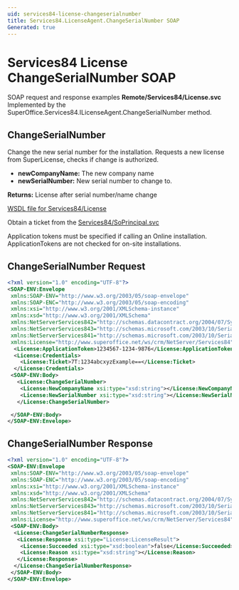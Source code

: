 ```yaml
---
uid: services84-license-changeserialnumber
title: Services84.LicenseAgent.ChangeSerialNumber SOAP
Generated: true
---
```


# Services84 License ChangeSerialNumber SOAP

SOAP request and response examples **Remote/Services84/License.svc**
Implemented by the <see cref="M:SuperOffice.Services84.ILicenseAgent.ChangeSerialNumber">SuperOffice.Services84.ILicenseAgent.ChangeSerialNumber</see> method.

## ChangeSerialNumber

Change the new serial number for the installation. Requests a new license from SuperLicense, checks if change is authorized.

* **newCompanyName:** The new company name
* **newSerialNumber:** New serial number to change to.

**Returns:** License after serial number/name change


[WSDL file for Services84/License](../Services84-License.md)

Obtain a ticket from the [Services84/SoPrincipal.svc](../SoPrincipal/index.md)

Application tokens must be specified if calling an Online installation. ApplicationTokens are not checked for on-site installations.

## ChangeSerialNumber Request

```xml
<?xml version="1.0" encoding="UTF-8"?>
<SOAP-ENV:Envelope
 xmlns:SOAP-ENV="http://www.w3.org/2003/05/soap-envelope"
 xmlns:SOAP-ENC="http://www.w3.org/2003/05/soap-encoding"
 xmlns:xsi="http://www.w3.org/2001/XMLSchema-instance"
 xmlns:xsd="http://www.w3.org/2001/XMLSchema"
 xmlns:NetServerServices842="http://schemas.datacontract.org/2004/07/System.Security.Cryptography"
 xmlns:NetServerServices843="http://schemas.microsoft.com/2003/10/Serialization/Arrays"
 xmlns:NetServerServices841="http://schemas.microsoft.com/2003/10/Serialization/"
 xmlns:License="http://www.superoffice.net/ws/crm/NetServer/Services84">
  <License:ApplicationToken>1234567-1234-9876</License:ApplicationToken>
  <License:Credentials>
    <License:Ticket>7T:1234abcxyzExample==</License:Ticket>
  </License:Credentials>
 <SOAP-ENV:Body>
   <License:ChangeSerialNumber>
    <License:NewCompanyName xsi:type="xsd:string"></License:NewCompanyName>
    <License:NewSerialNumber xsi:type="xsd:string"></License:NewSerialNumber>
   </License:ChangeSerialNumber>

 </SOAP-ENV:Body>
</SOAP-ENV:Envelope>

```


## ChangeSerialNumber Response

```xml
<?xml version="1.0" encoding="UTF-8"?>
<SOAP-ENV:Envelope
 xmlns:SOAP-ENV="http://www.w3.org/2003/05/soap-envelope"
 xmlns:SOAP-ENC="http://www.w3.org/2003/05/soap-encoding"
 xmlns:xsi="http://www.w3.org/2001/XMLSchema-instance"
 xmlns:xsd="http://www.w3.org/2001/XMLSchema"
 xmlns:NetServerServices842="http://schemas.datacontract.org/2004/07/System.Security.Cryptography"
 xmlns:NetServerServices843="http://schemas.microsoft.com/2003/10/Serialization/Arrays"
 xmlns:NetServerServices841="http://schemas.microsoft.com/2003/10/Serialization/"
 xmlns:License="http://www.superoffice.net/ws/crm/NetServer/Services84">
 <SOAP-ENV:Body>
  <License:ChangeSerialNumberResponse>
   <License:Response xsi:type="License:LicenseResult">
    <License:Succeeded xsi:type="xsd:boolean">false</License:Succeeded>
    <License:Reason xsi:type="xsd:string"></License:Reason>
   </License:Response>
  </License:ChangeSerialNumberResponse>
 </SOAP-ENV:Body>
</SOAP-ENV:Envelope>

```

